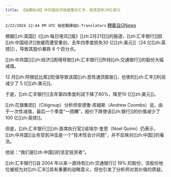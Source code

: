 ```yaml
---
title: 【秘翻在线】中共国经济放缓重创汇丰，致其损失30亿美元
---
```

`2/22/2024 12:44 PM UTC 秘密翻譯組G-Translators` [轉載自GNews](https://gnews.org/articles/2332204)

根据[[zh:英国]]《[[zh:每日电讯]]报》[[zh:2月21日]]的报道，[[zh:汇丰银行]]因[[zh:中国经济]]放缓而遭受重创，去年四季度损失30 亿[[zh:美元]]（24 亿[[zh:英镑]]），导致其股价暴跌 8 个百分点。

[[zh:中共国]][[zh:经济]]困境导致[[zh:汇丰银行]]所持[[zh:交通银行]]的股份大幅减值。

12 月[[zh:阿根廷比索]]贬值导致该国[[zh:恶性通货膨胀]]，也使的[[zh:汇丰]]利润减少了 5 亿[[zh:美元]]。

于是，[[zh:汇丰银行]]去年第四季度利润下降了80%，降至10 亿[[zh:美元]]。

[[zh:花旗集团]]（Citigroup）分析师安德鲁·库姆斯（Andrew Coombs）说，由于一次性减值，最后一个季度“一团糟”，股价下跌使该[[zh:银行]]的价值减少了 100 亿[[zh:英镑]]。

但是，[[zh:汇丰银行]][[zh:首席执行官]]诺埃尔·奎恩（Noel Quinn）仍表示，[[zh:中共国]]业务受到冲击是一个“技术性会计问题”，并不反映对[[zh:中国]]的看法。

他说：“我们是[[zh:中国]]的坚定投资者”。

[[zh:汇丰银行]]自 2004 年以来一直持有[[zh:交通银行]] 19% 的股份，该股份地位被视为对[[zh:汇丰]]具有重要的战略意义，但也引发了分析师对其价值的质疑。

